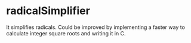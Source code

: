 # radicalSimplifier
It simplifies radicals. Could be improved by implementing a faster way to calculate integer square roots and writing it in C.
